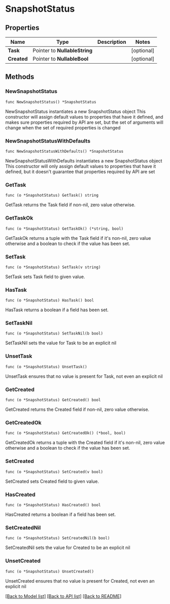 # SnapshotStatus

## Properties

Name | Type | Description | Notes
------------ | ------------- | ------------- | -------------
**Task** | Pointer to **NullableString** |  | [optional] 
**Created** | Pointer to **NullableBool** |  | [optional] 

## Methods

### NewSnapshotStatus

`func NewSnapshotStatus() *SnapshotStatus`

NewSnapshotStatus instantiates a new SnapshotStatus object
This constructor will assign default values to properties that have it defined,
and makes sure properties required by API are set, but the set of arguments
will change when the set of required properties is changed

### NewSnapshotStatusWithDefaults

`func NewSnapshotStatusWithDefaults() *SnapshotStatus`

NewSnapshotStatusWithDefaults instantiates a new SnapshotStatus object
This constructor will only assign default values to properties that have it defined,
but it doesn't guarantee that properties required by API are set

### GetTask

`func (o *SnapshotStatus) GetTask() string`

GetTask returns the Task field if non-nil, zero value otherwise.

### GetTaskOk

`func (o *SnapshotStatus) GetTaskOk() (*string, bool)`

GetTaskOk returns a tuple with the Task field if it's non-nil, zero value otherwise
and a boolean to check if the value has been set.

### SetTask

`func (o *SnapshotStatus) SetTask(v string)`

SetTask sets Task field to given value.

### HasTask

`func (o *SnapshotStatus) HasTask() bool`

HasTask returns a boolean if a field has been set.

### SetTaskNil

`func (o *SnapshotStatus) SetTaskNil(b bool)`

 SetTaskNil sets the value for Task to be an explicit nil

### UnsetTask
`func (o *SnapshotStatus) UnsetTask()`

UnsetTask ensures that no value is present for Task, not even an explicit nil
### GetCreated

`func (o *SnapshotStatus) GetCreated() bool`

GetCreated returns the Created field if non-nil, zero value otherwise.

### GetCreatedOk

`func (o *SnapshotStatus) GetCreatedOk() (*bool, bool)`

GetCreatedOk returns a tuple with the Created field if it's non-nil, zero value otherwise
and a boolean to check if the value has been set.

### SetCreated

`func (o *SnapshotStatus) SetCreated(v bool)`

SetCreated sets Created field to given value.

### HasCreated

`func (o *SnapshotStatus) HasCreated() bool`

HasCreated returns a boolean if a field has been set.

### SetCreatedNil

`func (o *SnapshotStatus) SetCreatedNil(b bool)`

 SetCreatedNil sets the value for Created to be an explicit nil

### UnsetCreated
`func (o *SnapshotStatus) UnsetCreated()`

UnsetCreated ensures that no value is present for Created, not even an explicit nil

[[Back to Model list]](../README.md#documentation-for-models) [[Back to API list]](../README.md#documentation-for-api-endpoints) [[Back to README]](../README.md)


